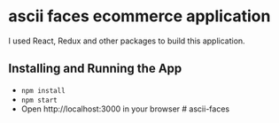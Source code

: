 # ascii faces ecommerce application

I used React, Redux and other packages to build this application.

## Installing and Running the App

- `npm install`
- `npm start`
- Open http://localhost:3000 in your browser
#   a s c i i - f a c e s  
 